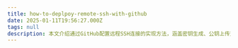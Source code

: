 ```yaml
---
title: how-to-deplpoy-remote-ssh-with-github
date: 2025-01-11T19:56:27.000Z
tags: null
description: 本文介绍通过GitHub配置远程SSH连接的实现方法，涵盖密钥生成、公钥上传至GitHub账户、SSH配置文件设置等关键步骤，帮助开发者建立安全的远程服务器连接机制。详细指导包含本地终端操作与云端服务配置规范，可实现自动化部署流程并提升运维效率，适用于持续集成场景下的服务器管理需求。
---
```

